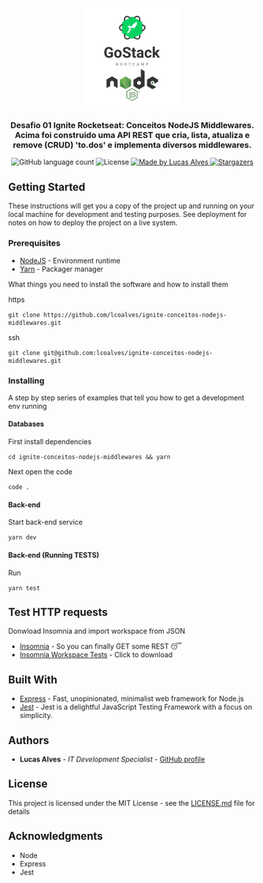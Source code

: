 <h1 align="center">
  <img alt="Desafio 02 Ignite Conceitos NodeJS Middlewares" title="Desafio 01 Ignite Conceitos NodeJS Middlewares" src=".github/gostack-node.png" width="200px" />
</h1>

<h3 align="center">
  Desafio 01 Ignite Rocketseat: Conceitos NodeJS Middlewares.
  <br>
  Acima foi construido uma API REST que cria, lista, atualiza e remove (CRUD) 'to.dos' e implementa diversos middlewares.
</h3>

<p align="center">
  <img alt="GitHub language count" src="https://img.shields.io/github/languages/count/lcoalves/ignite-conceitos-nodejs-middlewares?color=%2304D361">

  <img alt="License" src="https://img.shields.io/badge/license-MIT-%2304D361">

  <a href="https://github.com/lcoalves">
    <img alt="Made by Lucas Alves" src="https://img.shields.io/badge/made%20by-Lucas%20Alves-%2304D361">
  </a>

  <a href="https://github.com/lcoalves/ignite-conceitos-nodejs-middlewares/stargazers">
    <img alt="Stargazers" src="https://img.shields.io/github/stars/lcoalves/ignite-conceitos-nodejs-middlewares?style=social">
  </a>
</p>

## Getting Started

These instructions will get you a copy of the project up and running on your local machine for development and testing purposes. See deployment for notes on how to deploy the project on a live system.

### Prerequisites
- [NodeJS](https://nodejs.org/en/) - Environment runtime
- [Yarn](https://yarnpkg.com/getting-started/install) - Packager manager

What things you need to install the software and how to install them

https
```
git clone https://github.com/lcoalves/ignite-conceitos-nodejs-middlewares.git
```
ssh
```
git clone git@github.com:lcoalves/ignite-conceitos-nodejs-middlewares.git
```

### Installing

A step by step series of examples that tell you how to get a development env running

#### Databases
First install dependencies
```
cd ignite-conceitos-nodejs-middlewares && yarn
```
Next open the code
```
code .
```

#### Back-end
Start back-end service
```
yarn dev
```

#### Back-end (Running TESTS)
Run
```
yarn test
```

## Test HTTP requests
Donwload Insomnia and import workspace from JSON
* [Insomnia](https://insomnia.rest/download/) - So you can finally GET some REST 😴
* [Insomnia Workspace Tests](https://raw.githubusercontent.com/lcoalves/ignite-conceitos-nodejs-middlewares/main/ignite-conceitos-nodejs-insomnia.json) - Click to download

## Built With

* [Express](https://expressjs.com/pt-br/starter/installing.html) - Fast, unopinionated, minimalist web framework for Node.js
* [Jest](https://jestjs.io/docs/en/getting-started) - Jest is a delightful JavaScript Testing Framework with a focus on simplicity.

## Authors

* **Lucas Alves** - *IT Development Specialist* - [GitHub profile](https://github.com/lcoalves)

## License

This project is licensed under the MIT License - see the [LICENSE.md](https://github.com/lcoalves/ignite-conceitos-nodejs-middlewares/blob/master/LICENSE) file for details

## Acknowledgments

* Node
* Express
* Jest
